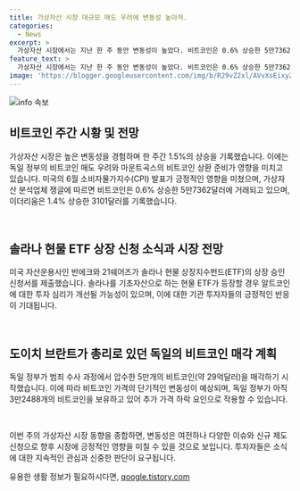 ```yaml
---
title: 가상자산 시장 대규모 매도 우려에 변동성 높아져.
categories:
  - News
excerpt: >
  가상자산 시장에서는 지난 한 주 동안 변동성이 높았다. 비트코인은 0.6% 상승한 5만7362달러에 거래되었고, 이더리움은 1.4% 상승한 3101달러를 기록했다. 미국의 6월 소비자물가지수(CPI) 발표가 긍정적인 영향을 미치며 시가총액은 1.5% 상승했다. 미국의 반에크와 21쉐어즈는 솔라나 현물 상장지수펀드(ETF)의 상장 승인 신청서를 제출했고, 이에 대한 기대감이 높아졌다. 반면 독일 정부는 범죄 수사 과정에서 압수한 5만개의 비트코인을 대규모로 매각하고 있다. 이에 따라 시장 변동성이 높아지고 있으며, 솔라나 현물 ETF의 승인에는 시간이 걸릴 것으로 예상된다.
feature_text: >
  가상자산 시장에서는 지난 한 주 동안 변동성이 높았다. 비트코인은 0.6% 상승한 5만7362달러에 거래되었고, 이더리움은 1.4% 상승한 3101달러를 기록했다. 미국의 6월 소비자물가지수(CPI) 발표가 긍정적인 영향을 미치며 시가총액은 1.5% 상승했다. 미국의 반에크와 21쉐어즈는 솔라나 현물 상장지수펀드(ETF)의 상장 승인 신청서를 제출했고, 이에 대한 기대감이 높아졌다. 반면 독일 정부는 범죄 수사 과정에서 압수한 5만개의 비트코인을 대규모로 매각하고 있다. 이에 따라 시장 변동성이 높아지고 있으며, 솔라나 현물 ETF의 승인에는 시간이 걸릴 것으로 예상된다.
image: 'https://blogger.googleusercontent.com/img/b/R29vZ2xl/AVvXsEixyZcFfHzMRdzZMjFBmAUKJYCLCGyLL1o632UiGVXcaFdKo_bkvkuCioo0uUKlGfBVcT3P84aROyZIXSBEx3Aw5nCQ3pTgDom1WDC4m8eifvWiAmWEEVb4x6G_l8C0QH225ldMjyaFvpxGEBGNO37VmDTDMHGhJPq73UglMfDca1-0aw/s1600/blogspot.png'
---
```


<p><img src="https://blogger.googleusercontent.com/img/b/R29vZ2xl/AVvXsEixyZcFfHzMRdzZMjFBmAUKJYCLCGyLL1o632UiGVXcaFdKo_bkvkuCioo0uUKlGfBVcT3P84aROyZIXSBEx3Aw5nCQ3pTgDom1WDC4m8eifvWiAmWEEVb4x6G_l8C0QH225ldMjyaFvpxGEBGNO37VmDTDMHGhJPq73UglMfDca1-0aw/s1600/blogspot.png" alt="info 속보" /></p>

<h2 data-ke-size="size26">비트코인 주간 시황 및 전망</h2>

<p>가상자산 시장은 높은 변동성을 경험하며 한 주간 1.5%의 상승을 기록했습니다. 이에는 독일 정부의 비트코인 매도 우려와 마운트곡스의 비트코인 상환 준비가 영향을 미치고 있습니다. 미국의 6월 소비자물가지수(CPI) 발표가 긍정적인 영향을 미쳤으며, 가상자산 분석업체 쟁글에 따르면 비트코인은 0.6% 상승한 5만7362달러에 거래되고 있으며, 이더리움은 1.4% 상승한 3101달러를 기록했습니다.</p>

<p data-ke-size="size16">&nbsp;</p>

<h2 data-ke-size="size26">솔라나 현물 ETF 상장 신청 소식과 시장 전망</h2>

<p>미국 자산운용사인 반에크와 21쉐어즈가 솔라나 현물 상장지수펀드(ETF)의 상장 승인 신청서를 제출했습니다. 솔라나를 기초자산으로 하는 현물 ETF가 등장할 경우 알트코인에 대한 투자 심리가 개선될 가능성이 있으며, 이에 대한 기관 투자자들의 긍정적인 반응이 기대됩니다.</p>

<p data-ke-size="size16">&nbsp;</p>

<h2 data-ke-size="size26">도이치 브란트가 총리로 있던 독일의 비트코인 매각 계획</h2>

<p>독일 정부가 범죄 수사 과정에서 압수한 5만개의 비트코인(약 29억달러)을 매각하기 시작했습니다. 이에 따라 비트코인 가격의 단기적인 변동성이 예상되며, 독일 정부가 아직 3만2488개의 비트코인을 보유하고 있어 추가 가격 하락 요인으로 작용할 수 있습니다.</p>

<p data-ke-size="size16">&nbsp;</p>

<p>이번 주의 가상자산 시장 동향을 종합하면, 변동성은 여전하나 다양한 이슈와 신규 제도 신청으로 향후 시장에 긍정적인 영향을 미칠 수 있을 것으로 보입니다. 투자자들은 소식에 대한 지속적인 관심과 신중한 판단이 요구됩니다.</p>
유용한 생활 정보가 필요하시다면, <a href="https://qoogle.tistory.com" rel="dofollow">qoogle.tistory.com</a>


